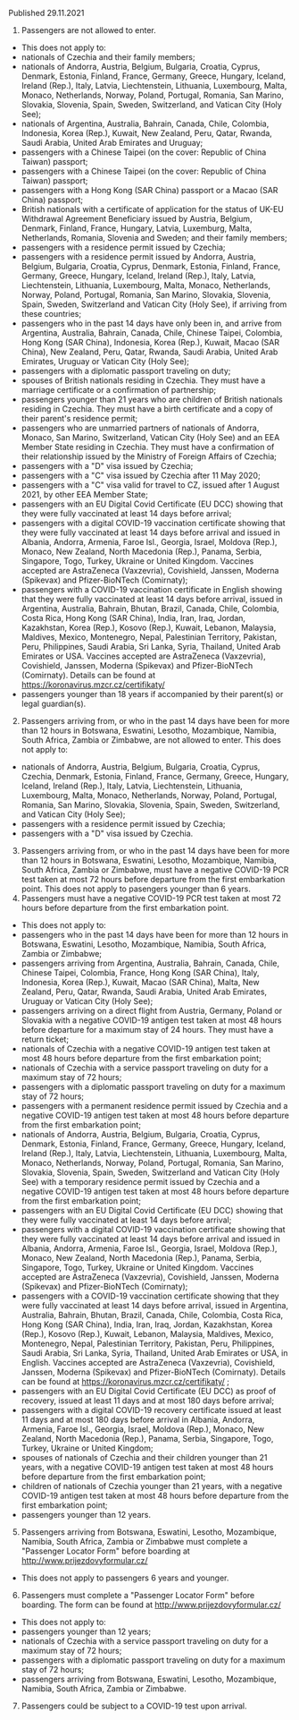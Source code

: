 Published 29.11.2021
1. Passengers are not allowed to enter.
- This does not apply to:
- nationals of Czechia and their family members;
- nationals of Andorra, Austria, Belgium, Bulgaria, Croatia, Cyprus, Denmark, Estonia, Finland, France, Germany, Greece, Hungary, Iceland, Ireland (Rep.), Italy, Latvia, Liechtenstein, Lithuania, Luxembourg, Malta, Monaco, Netherlands, Norway, Poland, Portugal, Romania, San Marino, Slovakia, Slovenia, Spain, Sweden, Switzerland, and Vatican City (Holy See);
- nationals of Argentina, Australia, Bahrain, Canada, Chile, Colombia, Indonesia, Korea (Rep.), Kuwait, New Zealand, Peru, Qatar, Rwanda, Saudi Arabia, United Arab Emirates and Uruguay;
- passengers with a Chinese Taipei (on the cover: Republic of China Taiwan) passport;
- passengers with a Chinese Taipei (on the cover: Republic of China Taiwan) passport;
- passengers with a Hong Kong (SAR China) passport or a Macao (SAR China) passport;
- British nationals with a certificate of application for the status of UK-EU Withdrawal Agreement Beneficiary issued by Austria, Belgium, Denmark, Finland, France, Hungary, Latvia, Luxemburg, Malta, Netherlands, Romania, Slovenia and Sweden; and their family members;
- passengers with a residence permit issued by Czechia;
- passengers with a residence permit issued by Andorra, Austria, Belgium, Bulgaria, Croatia, Cyprus, Denmark, Estonia, Finland, France, Germany, Greece, Hungary, Iceland, Ireland (Rep.), Italy, Latvia, Liechtenstein, Lithuania, Luxembourg, Malta, Monaco, Netherlands, Norway, Poland, Portugal, Romania, San Marino, Slovakia, Slovenia, Spain, Sweden, Switzerland and Vatican City (Holy See), if arriving from these countries;
- passengers who in the past 14 days have only been in, and arrive from Argentina, Australia, Bahrain, Canada, Chile, Chinese Taipei, Colombia, Hong Kong (SAR China), Indonesia, Korea (Rep.), Kuwait, Macao (SAR China), New Zealand, Peru, Qatar, Rwanda, Saudi Arabia, United Arab Emirates, Uruguay or Vatican City (Holy See);
- passengers with a diplomatic passport traveling on duty;
- spouses of British nationals residing in Czechia. They must have a marriage certificate or a confirmation of partnership;
- passengers younger than 21 years who are children of British nationals residing in Czechia. They must have a birth certificate and a copy of their parent's residence permit;
- passengers who are unmarried partners of nationals of Andorra, Monaco, San Marino, Switzerland, Vatican City (Holy See) and an EEA Member State residing in Czechia. They must have a confirmation of their relationship issued by the Ministry of Foreign Affairs of Czechia;
- passengers with a "D" visa issued by Czechia;
- passengers with a "C" visa issued by Czechia after 11 May 2020;
- passengers with a "C" visa valid for travel to CZ, issued after 1 August 2021, by other EEA Member State;
- passengers with an EU Digital Covid Certificate (EU DCC) showing that they were fully vaccinated at least 14 days before arrival;
- passengers with a digital COVID-19 vaccination certificate showing that they were fully vaccinated at least 14 days before arrival and issued in Albania, Andorra, Armenia, Faroe Isl., Georgia, Israel, Moldova (Rep.), Monaco, New Zealand, North Macedonia (Rep.), Panama, Serbia, Singapore, Togo, Turkey, Ukraine or United Kingdom. Vaccines accepted are AstraZeneca (Vaxzevria), Covishield, Janssen, Moderna (Spikevax) and Pfizer-BioNTech (Comirnaty);
- passengers with a COVID-19 vaccination certificate in English showing that they were fully vaccinated at least 14 days before arrival, issued in Argentina, Australia, Bahrain, Bhutan, Brazil, Canada, Chile, Colombia, Costa Rica, Hong Kong (SAR China), India, Iran, Iraq, Jordan, Kazakhstan, Korea (Rep.), Kosovo (Rep.), Kuwait, Lebanon, Malaysia, Maldives, Mexico, Montenegro, Nepal, Palestinian Territory, Pakistan, Peru, Philippines, Saudi Arabia, Sri Lanka, Syria, Thailand, United Arab Emirates or USA. Vaccines accepted are AstraZeneca (Vaxzevria), Covishield, Janssen, Moderna (Spikevax) and Pfizer-BioNTech (Comirnaty). Details can be found at <a href="https://koronavirus.mzcr.cz/certifikaty/">https://koronavirus.mzcr.cz/certifikaty/</a>
- passengers younger than 18 years if accompanied by their parent(s) or legal guardian(s).
2. Passengers arriving from, or who in the past 14 days have been for more than 12 hours in Botswana, Eswatini, Lesotho, Mozambique, Namibia, South Africa, Zambia or Zimbabwe, are not allowed to enter.
This does not apply to:
- nationals of Andorra, Austria, Belgium, Bulgaria, Croatia, Cyprus, Czechia, Denmark, Estonia, Finland, France, Germany, Greece, Hungary, Iceland, Ireland (Rep.), Italy, Latvia, Liechtenstein, Lithuania, Luxembourg, Malta, Monaco, Netherlands, Norway, Poland, Portugal, Romania, San Marino, Slovakia, Slovenia, Spain, Sweden, Switzerland, and Vatican City (Holy See);
- passengers with a residence permit issued by Czechia;
- passengers with a "D" visa issued by Czechia.
3. Passengers arriving from, or who in the past 14 days have been for more than 12 hours in Botswana, Eswatini, Lesotho, Mozambique, Namibia, South Africa, Zambia or Zimbabwe, must have a negative COVID-19 PCR test taken at most 72 hours before departure from the first embarkation point.
This does not apply to pasengers younger than 6 years.
4. Passengers must have a negative COVID-19 PCR test taken at most 72 hours before departure from the first embarkation point.
- This does not apply to:
- passengers who in the past 14 days have been for more than 12 hours in Botswana, Eswatini, Lesotho, Mozambique, Namibia, South Africa, Zambia or Zimbabwe;
- passengers arriving from Argentina, Australia, Bahrain, Canada, Chile, Chinese Taipei, Colombia, France, Hong Kong (SAR China), Italy, Indonesia, Korea (Rep.), Kuwait, Macao (SAR China), Malta, New Zealand, Peru, Qatar, Rwanda, Saudi Arabia, United Arab Emirates, Uruguay or Vatican City (Holy See);
- passengers arriving on a direct flight from Austria, Germany, Poland or Slovakia with a negative COVID-19 antigen test taken at most 48 hours before departure for a maximum stay of 24 hours. They must have a return ticket;
- nationals of Czechia with a negative COVID-19 antigen test taken at most 48 hours before departure from the first embarkation point;
- nationals of Czechia with a service passport traveling on duty for a maximum stay of 72 hours;
- passengers with a diplomatic passport traveling on duty for a maximum stay of 72 hours;
- passengers with a permanent residence permit issued by Czechia and a negative COVID-19 antigen test taken at most 48 hours before departure from the first embarkation point;
- nationals of Andorra, Austria, Belgium, Bulgaria, Croatia, Cyprus, Denmark, Estonia, Finland, France, Germany, Greece, Hungary, Iceland, Ireland (Rep.), Italy, Latvia, Liechtenstein, Lithuania, Luxembourg, Malta, Monaco, Netherlands, Norway, Poland, Portugal, Romania, San Marino, Slovakia, Slovenia, Spain, Sweden, Switzerland and Vatican City (Holy See) with a temporary residence permit issued by Czechia and a negative COVID-19 antigen test taken at most 48 hours before departure from the first embarkation point;
- passengers with an EU Digital Covid Certificate (EU DCC) showing that they were fully vaccinated at least 14 days before arrival;
- passengers with a digital COVID-19 vaccination certificate showing that they were fully vaccinated at least 14 days before arrival and issued in Albania, Andorra, Armenia, Faroe Isl., Georgia, Israel, Moldova (Rep.), Monaco, New Zealand, North Macedonia (Rep.), Panama, Serbia, Singapore, Togo, Turkey, Ukraine or United Kingdom. Vaccines accepted are AstraZeneca (Vaxzevria), Covishield, Janssen, Moderna (Spikevax) and Pfizer-BioNTech (Comirnaty);
- passengers with a COVID-19 vaccination certificate showing that they were fully vaccinated at least 14 days before arrival, issued in Argentina, Australia, Bahrain, Bhutan, Brazil, Canada, Chile, Colombia, Costa Rica, Hong Kong (SAR China), India, Iran, Iraq, Jordan, Kazakhstan, Korea (Rep.), Kosovo (Rep.), Kuwait, Lebanon, Malaysia, Maldives, Mexico, Montenegro, Nepal, Palestinian Territory, Pakistan, Peru, Philippines, Saudi Arabia, Sri Lanka, Syria, Thailand, United Arab Emirates or USA, in English. Vaccines accepted are AstraZeneca (Vaxzevria), Covishield, Janssen, Moderna (Spikevax) and Pfizer-BioNTech (Comirnaty). Details can be found at <a href="https://koronavirus.mzcr.cz/certifikaty/">https://koronavirus.mzcr.cz/certifikaty/</a> ;
- passengers with an EU Digital Covid Certificate (EU DCC) as proof of recovery, issued at least 11 days and at most 180 days before arrival;
- passengers with a digital COVID-19 recovery certificate issued at least 11 days and at most 180 days before arrival in Albania, Andorra, Armenia, Faroe Isl., Georgia, Israel, Moldova (Rep.), Monaco, New Zealand, North Macedonia (Rep.), Panama, Serbia, Singapore, Togo, Turkey, Ukraine or United Kingdom;
- spouses of nationals of Czechia and their children younger than 21 years, with a negative COVID-19 antigen test taken at most 48 hours before departure from the first embarkation point;
- children of nationals of Czechia younger than 21 years, with a negative COVID-19 antigen test taken at most 48 hours before departure from the first embarkation point;
- passengers younger than 12 years.
5. Passengers arriving from Botswana, Eswatini, Lesotho, Mozambique, Namibia, South Africa, Zambia or Zimbabwe must complete a "Passenger Locator Form" before boarding at <a href="http://www.prijezdovyformular.cz/">http://www.prijezdovyformular.cz/</a>
- This does not apply to passengers 6 years and younger.
6. Passengers must complete a "Passenger Locator Form" before boarding. The form can be found at <a href="http://www.prijezdovyformular.cz/">http://www.prijezdovyformular.cz/</a>
- This does not apply to:
- passengers younger than 12 years;
- nationals of Czechia with a service passport traveling on duty for a maximum stay of 72 hours;
- passengers with a diplomatic passport traveling on duty for a maximum stay of 72 hours;
- passengers arriving from Botswana, Eswatini, Lesotho, Mozambique, Namibia, South Africa, Zambia or Zimbabwe.
7. Passengers could be subject to a COVID-19 test upon arrival.